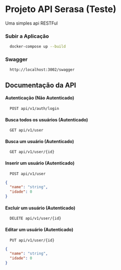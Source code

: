 
# Projeto API Serasa (Teste)

Uma simples api RESTFul

### Subir a Aplicação

```bash
  docker-compose up --build
```

### Swagger

```http
  http://localhost:3002/swagger
```
## Documentação da API

#### Autenticação (Não Autenticado)

```http
  POST api/v1/auth/login
```

#### Busca todos os usuários (Autenticado)

```http
  GET api/v1/user
```
#### Busca um usuário (Autenticado)

```http
  GET api/v1/user/{id}
```
#### Inserir um usuário (Autenticado)

```http
  POST api/v1/user
```
```json
{
  "name": "string",
  "idade": 0
}
```
#### Excluir um usuário (Autenticado)

```http
  DELETE api/v1/user/{id}
```

#### Editar um usuário (Autenticado)

```http
  PUT api/v1/user/{id}
```
```json
{
  "name": "string",
  "idade": 0
}
```
